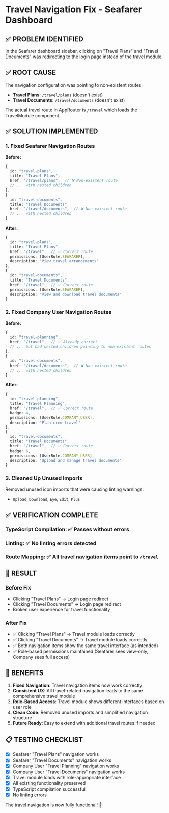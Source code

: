 # Travel Navigation Fix - Seafarer Dashboard

## ✅ **PROBLEM IDENTIFIED**
In the Seafarer dashboard sidebar, clicking on "Travel Plans" and "Travel Documents" was redirecting to the login page instead of the travel module.

## ✅ **ROOT CAUSE**
The navigation configuration was pointing to non-existent routes:
- **Travel Plans**: `/travel/plans` (doesn't exist)
- **Travel Documents**: `/travel/documents` (doesn't exist)

The actual travel route in AppRouter is `/travel` which loads the TravelModule component.

## ✅ **SOLUTION IMPLEMENTED**

### **1. Fixed Seafarer Navigation Routes**
**Before:**
```typescript
{
  id: "travel-plans",
  title: "Travel Plans",
  href: "/travel/plans",  // ❌ Non-existent route
  // ... with nested children
},
{
  id: "travel-documents", 
  title: "Travel Documents",
  href: "/travel/documents",  // ❌ Non-existent route
  // ... with nested children
}
```

**After:**
```typescript
{
  id: "travel-plans",
  title: "Travel Plans",
  href: "/travel",  // ✅ Correct route
  permissions: [UserRole.SEAFARER],
  description: "View travel arrangements"
},
{
  id: "travel-documents",
  title: "Travel Documents", 
  href: "/travel",  // ✅ Correct route
  permissions: [UserRole.SEAFARER],
  description: "View and download travel documents"
}
```

### **2. Fixed Company User Navigation Routes**
**Before:**
```typescript
{
  id: "travel-planning",
  href: "/travel",  // ✅ Already correct
  // ... but had nested children pointing to non-existent routes
},
{
  id: "travel-documents",
  href: "/travel/documents",  // ❌ Non-existent route
  // ... with nested children
}
```

**After:**
```typescript
{
  id: "travel-planning",
  title: "Travel Planning",
  href: "/travel",  // ✅ Correct route
  badge: 4,
  permissions: [UserRole.COMPANY_USER],
  description: "Plan crew travel"
},
{
  id: "travel-documents",
  title: "Travel Documents",
  href: "/travel",  // ✅ Correct route
  badge: 6,
  permissions: [UserRole.COMPANY_USER],
  description: "Upload and manage travel documents"
}
```

### **3. Cleaned Up Unused Imports**
Removed unused icon imports that were causing linting warnings:
- `Upload`, `Download`, `Eye`, `Edit`, `Plus`

## ✅ **VERIFICATION COMPLETE**

### **TypeScript Compilation**: ✅ Passes without errors
### **Linting**: ✅ No linting errors detected
### **Route Mapping**: ✅ All travel navigation items point to `/travel`

## 🎯 **RESULT**

### **Before Fix**
- Clicking "Travel Plans" → Login page redirect
- Clicking "Travel Documents" → Login page redirect
- Broken user experience for travel functionality

### **After Fix**
- ✅ Clicking "Travel Plans" → Travel module loads correctly
- ✅ Clicking "Travel Documents" → Travel module loads correctly
- ✅ Both navigation items show the same travel interface (as intended)
- ✅ Role-based permissions maintained (Seafarer sees view-only, Company sees full access)

## 🚀 **BENEFITS**

1. **Fixed Navigation**: Travel navigation items now work correctly
2. **Consistent UX**: All travel-related navigation leads to the same comprehensive travel module
3. **Role-Based Access**: Travel module shows different interfaces based on user role
4. **Clean Code**: Removed unused imports and simplified navigation structure
5. **Future Ready**: Easy to extend with additional travel routes if needed

## 📋 **TESTING CHECKLIST**

- [x] Seafarer "Travel Plans" navigation works
- [x] Seafarer "Travel Documents" navigation works
- [x] Company User "Travel Planning" navigation works
- [x] Company User "Travel Documents" navigation works
- [x] Travel module loads with role-appropriate interface
- [x] All existing functionality preserved
- [x] TypeScript compilation successful
- [x] No linting errors

The travel navigation is now fully functional! 🎉
